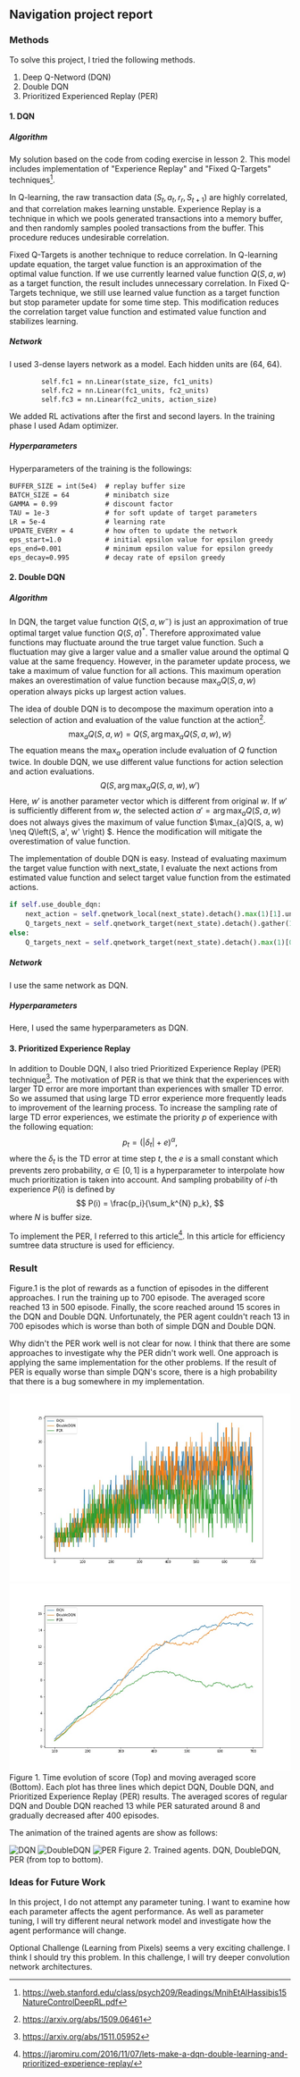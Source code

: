 ## Navigation project report


### Methods

To solve this project, I tried the following methods.

1. Deep Q-Netword (DQN)
2. Double DQN
3. Prioritized Experienced Replay (PER)

#### 1. DQN

##### Algorithm
My solution based on the code from coding exercise in lesson 2.
This model includes implementation of "Experience Replay" and "Fixed Q-Targets" techniques[^1].

In Q-learning, the raw transaction data $(S_t, a_t, r_r, S_{t+1})$ are highly correlated, and that correlation makes learning unstable. Experience Replay is a technique in which we pools generated transactions into a memory buffer, and then randomly samples pooled transactions from the buffer. This procedure reduces undesirable correlation.

Fixed Q-Targets is another technique to reduce correlation. In Q-learning update equation, the target value function is an approximation of the optimal value function. If we use currently learned value function $Q(S, a, w)$ as a target function, the result includes unnecessary correlation. In Fixed Q-Targets technique, we still use learned value function as a target function but stop parameter update for some time step. This modification reduces the correlation target value function and estimated value function and stabilizes learning.

##### Network

I used 3-dense layers network as a model. Each hidden units are (64, 64).
```
        self.fc1 = nn.Linear(state_size, fc1_units)
        self.fc2 = nn.Linear(fc1_units, fc2_units)
        self.fc3 = nn.Linear(fc2_units, action_size)
```
We added RL activations after the first and second layers. In the training phase I used Adam optimizer.

##### Hyperparameters

Hyperparameters of the training is the followings:

```
BUFFER_SIZE = int(5e4)  # replay buffer size
BATCH_SIZE = 64         # minibatch size
GAMMA = 0.99            # discount factor
TAU = 1e-3              # for soft update of target parameters
LR = 5e-4               # learning rate
UPDATE_EVERY = 4        # how often to update the network
eps_start=1.0           # initial epsilon value for epsilon greedy
eps_end=0.001           # minimum epsilon value for epsilon greedy
eps_decay=0.995         # decay rate of epsilon greedy
```

#### 2. Double DQN

##### Algorithm
In DQN, the target value function $Q(S, a, w^{-})$  is just an approximation of true optimal target value function $Q(S, a)^{*}$. Therefore approximated value functions may fluctuate around the true target value function. Such a fluctuation may give a larger value and a smaller value around the optimal Q value at the same frequency. However, in the parameter update process, we take a maximum of value function for all actions. This maximum operation makes an overestimation of value function because $\max_{a} Q(S, a, w)$ operation always picks up largest action values.

The idea of double DQN is to decompose the maximum operation into a selection of action and evaluation of the value function at the action[^2].
$$
    \max_a Q(S, a, w) = Q\left(S, \arg\max_a Q(S, a, w), w \right)
$$
The equation means the $\max_{a}$ operation include evaluation of $Q$ function twice. In double DQN, we use different value functions for action selection and action evaluations.
$$
    Q\left(S, \arg\max_a Q(S, a, w), w' \right)
$$
Here, $w'$ is another parameter vector which is different from original $w$. If $w'$ is sufficiently different from $w$, the selected action $a'= \arg\max_{a}Q(S, a, w)$ does not always gives the maximum of value function $\max_{a}Q(S, a, w) \neq Q\left(S, a', w' \right) $. Hence the modification will mitigate the overestimation of value function.

The implementation of double DQN is easy. Instead of evaluating maximum the target value function with next_state, I evaluate the next actions from estimated value function and select target value function from the estimated actions. 

```py
if self.use_double_dqn:
    next_action = self.qnetwork_local(next_state).detach().max(1)[1].unsqueeze(1)
    Q_targets_next = self.qnetwork_target(next_state).detach().gather(1, next_action)
else:
    Q_targets_next = self.qnetwork_target(next_state).detach().max(1)[0].unsqueeze(1)
```

##### Network

I use the same network as DQN.

##### Hyperparameters

Here, I used the same hyperparameters as DQN.

#### 3. Prioritized Experience Replay

In addition to Double DQN, I also tried Prioritized Experience Replay (PER) technique[^3]. The motivation of PER is that we think that the experiences with larger TD error are more important than experiences with smaller TD error. So we assumed that using large TD error experience more frequently leads to improvement of the learning process. To increase the sampling rate of large TD error experiences, we estimate the priority $p$ of experience with the following equation:
$$
    p_t = (|\delta_t| + e)^{\alpha},
$$
where the $\delta_t$ is the TD error at time step $t$, the $e$ is a small constant which prevents zero probability, $\alpha \in [0, 1]$ is a hyperparameter to interpolate how much prioritization is taken into account.
And sampling probability of $i$-th experience $P(i)$ is defined by
$$
    P(i) = \frac{p_i}{\sum_k^{N} p_k},
$$
where $N$ is buffer size.

To implement the PER, I referred to this article[^4]. In this article for efficiency sumtree data structure is used for efficiency.

### Result

Figure.1 is the plot of rewards as a function of episodes in the different approaches. I run the training up to 700 episode. The averaged score reached 13 in 500 episode. Finally, the score reached around 15 scores in the DQN and Double DQN.
Unfortunately, the PER agent couldn't reach 13 in 700 episodes which is worse than both of simple DQN and Double DQN. 

Why didn't the PER work well is not clear for now. I think that there are some approaches to investigate why the PER didn't work well. One approach is applying the same implementation for the other problems. If the result of PER is equally worse than simple DQN's score, there is a high probability that there is a bug somewhere in my implementation. 

![score-plot](./results/score-episode.jpg)
![average-score-plot](./results/average-score-episode.jpg)
Figure 1. Time evolution of score (Top) and moving averaged score (Bottom).
Each plot has three lines which depict DQN, Double DQN, and Prioritized Experience Replay (PER) results. The averaged scores of regular DQN and Double DQN reached 13 while PER saturated around 8 and gradually decreased after 400 episodes.

The animation of the trained agents are show as follows:


![DQN](./results/dqn.gif)
![DoubleDQN](./results/double-dqn.gif)
![PER](./results/per.gif)
Figure 2. Trained agents. DQN, DoubleDQN, PER (from top to bottom).

### Ideas for Future Work

In this project, I do not attempt any parameter tuning. I want to examine how each parameter affects the agent performance. As well as parameter tuning, I will try different neural network model and investigate how the agent performance will change.

Optional Challenge (Learning from Pixels) seems a very exciting challenge. I think I should try this problem. In this challenge, I will try deeper convolution network architectures.

[^1]:https://web.stanford.edu/class/psych209/Readings/MnihEtAlHassibis15NatureControlDeepRL.pdf
[^2]:https://arxiv.org/abs/1509.06461
[^3]:https://arxiv.org/abs/1511.05952
[^4]: https://jaromiru.com/2016/11/07/lets-make-a-dqn-double-learning-and-prioritized-experience-replay/


